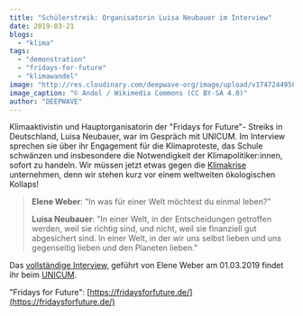 ```yaml
---
title: "Schülerstreik: Organisatorin Luisa Neubauer im Interview"
date: 2019-03-21
blogs: 
  - "klima"
tags: 
  - "demonstration"
  - "fridays-for-future"
  - "klimawandel"
image: "http://res.cloudinary.com/deepwave-org/image/upload/v1747244958/deepwave.org/Luisa_Neubauer_13-scaled.jpg"
image_caption: "© Andol / Wikimedia Commons (CC BY-SA 4.0)"
author: "DEEPWAVE"
---
```


Klimaaktivistin und Hauptorganisatorin der "Fridays for Future"- Streiks in Deutschland, Luisa Neubauer, war im Gespräch mit UNICUM. Im Interview sprechen sie über ihr Engagement für die Klimaproteste, das Schule schwänzen und insbesondere die Notwendigkeit der Klimapolitiker:innen, sofort zu handeln. Wir müssen jetzt etwas gegen die [Klimakrise](https://www.deepwave.org/die-ozeane/klimawandel/) unternehmen, denn wir stehen kurz vor einem weltweiten ökologischen Kollaps!

> **Elene Weber**: "In was für einer Welt möchtest du einmal leben?"
> 
> **Luisa Neubauer**: "In einer Welt, in der Entscheidungen getroffen werden, weil sie richtig sind, und nicht, weil sie finanziell gut abgesichert sind. In einer Welt, in der wir uns selbst lieben und uns gegenseitig lieben und den Planeten lieben."

Das [vollständige Interview,](https://abi.unicum.de/aktuelles/zuendstoff/schuelerstreik-luisa-neubauer) geführt von Elene Weber am 01.03.2019 findet ihr beim [UNICUM](https://abi.unicum.de/).

"Fridays for Future": [https://fridaysforfuture.de/](https://fridaysforfuture.de/)
